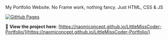 My Portfolio Website.
No Frame work, nothing fancy.
Just HTML, CSS & JS


[![GitHub Pages](https://img.shields.io/badge/GitHub%20Pages-Live-green?logo=github)](https://naomiconcept.github.io/LittleMissCoder-Portfolio/)


🚀 **View the project here**: [https://naomiconcept.github.io/LittleMissCoder-Portfolio/](https://naomiconcept.github.io/LittleMissCoder-Portfolio/)
